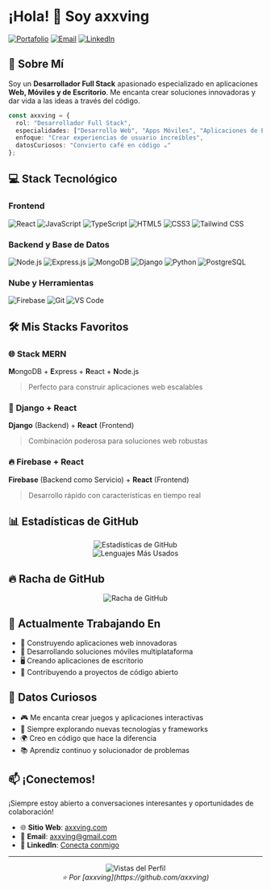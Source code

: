 # ¡Hola! 👋 Soy axxving

[![Portafolio](https://img.shields.io/badge/Portafolio-axxving.com-blue?style=for-the-badge&logo=google-chrome&logoColor=white)](https://axxving.com)
[![Email](https://img.shields.io/badge/Email-axxving@gmail.com-red?style=for-the-badge&logo=gmail&logoColor=white)](mailto:axxving@gmail.com)
[![LinkedIn](https://img.shields.io/badge/LinkedIn-Conectar-blue?style=for-the-badge&logo=linkedin&logoColor=white)](https://linkedin.com/in/axxving)

## 🚀 Sobre Mí

Soy un **Desarrollador Full Stack** apasionado especializado en aplicaciones **Web, Móviles y de Escritorio**. Me encanta crear soluciones innovadoras y dar vida a las ideas a través del código.

```typescript
const axxving = {
  rol: "Desarrollador Full Stack",
  especialidades: ["Desarrollo Web", "Apps Móviles", "Aplicaciones de Escritorio"],
  enfoque: "Crear experiencias de usuario increíbles",
  datosCuriosos: "Convierto café en código ☕️"
};
```

## 💻 Stack Tecnológico

### Frontend
![React](https://img.shields.io/badge/React-20232A?style=for-the-badge&logo=react&logoColor=61DAFB)
![JavaScript](https://img.shields.io/badge/JavaScript-F7DF1E?style=for-the-badge&logo=javascript&logoColor=black)
![TypeScript](https://img.shields.io/badge/TypeScript-007ACC?style=for-the-badge&logo=typescript&logoColor=white)
![HTML5](https://img.shields.io/badge/HTML5-E34F26?style=for-the-badge&logo=html5&logoColor=white)
![CSS3](https://img.shields.io/badge/CSS3-1572B6?style=for-the-badge&logo=css3&logoColor=white)
![Tailwind CSS](https://img.shields.io/badge/Tailwind_CSS-38B2AC?style=for-the-badge&logo=tailwind-css&logoColor=white)

### Backend y Base de Datos
![Node.js](https://img.shields.io/badge/Node.js-43853D?style=for-the-badge&logo=node.js&logoColor=white)
![Express.js](https://img.shields.io/badge/Express.js-404D59?style=for-the-badge&logo=express&logoColor=white)
![MongoDB](https://img.shields.io/badge/MongoDB-4EA94B?style=for-the-badge&logo=mongodb&logoColor=white)
![Django](https://img.shields.io/badge/Django-092E20?style=for-the-badge&logo=django&logoColor=white)
![Python](https://img.shields.io/badge/Python-3776AB?style=for-the-badge&logo=python&logoColor=white)
![PostgreSQL](https://img.shields.io/badge/PostgreSQL-316192?style=for-the-badge&logo=postgresql&logoColor=white)

### Nube y Herramientas
![Firebase](https://img.shields.io/badge/Firebase-039BE5?style=for-the-badge&logo=firebase&logoColor=white)
![Git](https://img.shields.io/badge/Git-F05032?style=for-the-badge&logo=git&logoColor=white)
![VS Code](https://img.shields.io/badge/VS_Code-0078D4?style=for-the-badge&logo=visual%20studio%20code&logoColor=white)

## 🛠️ Mis Stacks Favoritos

### 🌐 **Stack MERN**
**M**ongoDB + **E**xpress + **R**eact + **N**ode.js
> Perfecto para construir aplicaciones web escalables

### 🐍 **Django + React**
**Django** (Backend) + **React** (Frontend)
> Combinación poderosa para soluciones web robustas

### 🔥 **Firebase + React**
**Firebase** (Backend como Servicio) + **React** (Frontend)
> Desarrollo rápido con características en tiempo real

## 📊 Estadísticas de GitHub

<div align="center">
  <img src="https://github-readme-stats.vercel.app/api?username=axxving&show_icons=true&theme=tokyonight&hide_border=true" alt="Estadísticas de GitHub" />
</div>

<div align="center">
  <img src="https://github-readme-stats.vercel.app/api/top-langs/?username=axxving&layout=compact&theme=tokyonight&hide_border=true" alt="Lenguajes Más Usados" />
</div>

## 🔥 Racha de GitHub

<div align="center">
  <img src="https://github-readme-streak-stats.herokuapp.com/?user=axxving&theme=tokyonight&hide_border=true" alt="Racha de GitHub" />
</div>

## 🎯 Actualmente Trabajando En

- 🚀 Construyendo aplicaciones web innovadoras
- 📱 Desarrollando soluciones móviles multiplataforma
- 🖥️ Creando aplicaciones de escritorio
- 🌟 Contribuyendo a proyectos de código abierto

## 🌟 Datos Curiosos

- 🎮 Me encanta crear juegos y aplicaciones interactivas
- 🚀 Siempre explorando nuevas tecnologías y frameworks
- 🌍 Creo en código que hace la diferencia
- 📚 Aprendiz continuo y solucionador de problemas

## 📫 ¡Conectemos!

¡Siempre estoy abierto a conversaciones interesantes y oportunidades de colaboración!

- 🌐 **Sitio Web**: [axxving.com](https://axxving.com)
- 📧 **Email**: [axxving@gmail.com](mailto:axxving@gmail.com)
- 💼 **LinkedIn**: [Conecta conmigo](https://linkedin.com/in/axxving)

---

<div align="center">
  <img src="https://komarev.com/ghpvc/?username=axxving&color=blueviolet&style=for-the-badge" alt="Vistas del Perfil" />
</div>

<div align="center">
  <i>⭐️ Por [axxving](https://github.com/axxving)</i>
</div>
